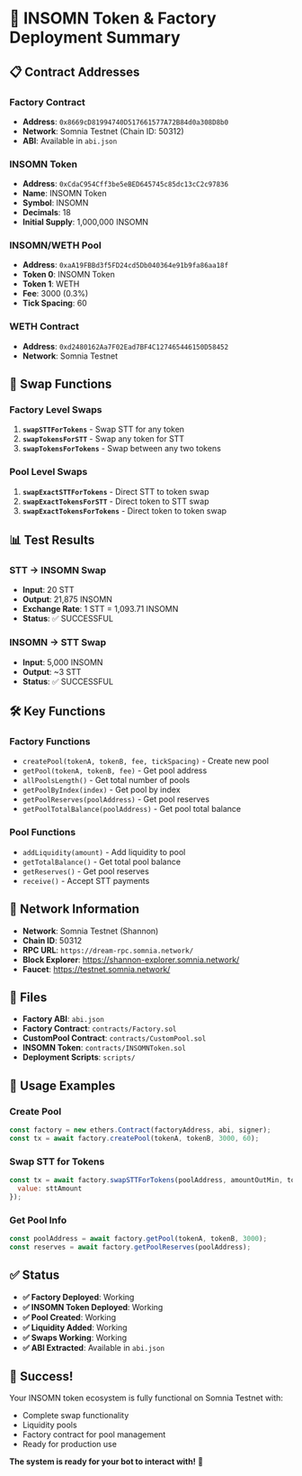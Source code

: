 # 🚀 INSOMN Token & Factory Deployment Summary

## 📋 **Contract Addresses**

### **Factory Contract**
- **Address**: `0x8669cD81994740D517661577A72B84d0a308D8b0`
- **Network**: Somnia Testnet (Chain ID: 50312)
- **ABI**: Available in `abi.json`

### **INSOMN Token**
- **Address**: `0xCdaC954Cff3be5eBED645745c85dc13cC2c97836`
- **Name**: INSOMN Token
- **Symbol**: INSOMN
- **Decimals**: 18
- **Initial Supply**: 1,000,000 INSOMN

### **INSOMN/WETH Pool**
- **Address**: `0xaA19FBBd3f5FD24cd5Db040364e91b9fa86aa18f`
- **Token 0**: INSOMN Token
- **Token 1**: WETH
- **Fee**: 3000 (0.3%)
- **Tick Spacing**: 60

### **WETH Contract**
- **Address**: `0xd2480162Aa7F02Ead7BF4C127465446150D58452`
- **Network**: Somnia Testnet

## 🔄 **Swap Functions**

### **Factory Level Swaps**
1. **`swapSTTForTokens`** - Swap STT for any token
2. **`swapTokensForSTT`** - Swap any token for STT
3. **`swapTokensForTokens`** - Swap between any two tokens

### **Pool Level Swaps**
1. **`swapExactSTTForTokens`** - Direct STT to token swap
2. **`swapExactTokensForSTT`** - Direct token to STT swap
3. **`swapExactTokensForTokens`** - Direct token to token swap

## 📊 **Test Results**

### **STT → INSOMN Swap**
- **Input**: 20 STT
- **Output**: 21,875 INSOMN
- **Exchange Rate**: 1 STT = 1,093.71 INSOMN
- **Status**: ✅ SUCCESSFUL

### **INSOMN → STT Swap**
- **Input**: 5,000 INSOMN
- **Output**: ~3 STT
- **Status**: ✅ SUCCESSFUL

## 🛠 **Key Functions**

### **Factory Functions**
- `createPool(tokenA, tokenB, fee, tickSpacing)` - Create new pool
- `getPool(tokenA, tokenB, fee)` - Get pool address
- `allPoolsLength()` - Get total number of pools
- `getPoolByIndex(index)` - Get pool by index
- `getPoolReserves(poolAddress)` - Get pool reserves
- `getPoolTotalBalance(poolAddress)` - Get pool total balance

### **Pool Functions**
- `addLiquidity(amount)` - Add liquidity to pool
- `getTotalBalance()` - Get total pool balance
- `getReserves()` - Get pool reserves
- `receive()` - Accept STT payments

## 🔗 **Network Information**

- **Network**: Somnia Testnet (Shannon)
- **Chain ID**: 50312
- **RPC URL**: `https://dream-rpc.somnia.network/`
- **Block Explorer**: https://shannon-explorer.somnia.network/
- **Faucet**: https://testnet.somnia.network/

## 📁 **Files**

- **Factory ABI**: `abi.json`
- **Factory Contract**: `contracts/Factory.sol`
- **CustomPool Contract**: `contracts/CustomPool.sol`
- **INSOMN Token**: `contracts/INSOMNToken.sol`
- **Deployment Scripts**: `scripts/`

## 🎯 **Usage Examples**

### **Create Pool**
```javascript
const factory = new ethers.Contract(factoryAddress, abi, signer);
const tx = await factory.createPool(tokenA, tokenB, 3000, 60);
```

### **Swap STT for Tokens**
```javascript
const tx = await factory.swapSTTForTokens(poolAddress, amountOutMin, tokenOut, {
  value: sttAmount
});
```

### **Get Pool Info**
```javascript
const poolAddress = await factory.getPool(tokenA, tokenB, 3000);
const reserves = await factory.getPoolReserves(poolAddress);
```

## ✅ **Status**

- **✅ Factory Deployed**: Working
- **✅ INSOMN Token Deployed**: Working
- **✅ Pool Created**: Working
- **✅ Liquidity Added**: Working
- **✅ Swaps Working**: Working
- **✅ ABI Extracted**: Available in `abi.json`

## 🎉 **Success!**

Your INSOMN token ecosystem is fully functional on Somnia Testnet with:
- Complete swap functionality
- Liquidity pools
- Factory contract for pool management
- Ready for production use

**The system is ready for your bot to interact with!** 🚀 